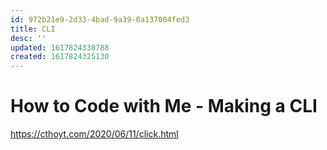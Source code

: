 ```yaml
---
id: 972b21e9-2d33-4bad-9a39-0a137004fed3
title: CLI
desc: ''
updated: 1617824338788
created: 1617824325130
---
```


# How to Code with Me - Making a CLI

https://cthoyt.com/2020/06/11/click.html

